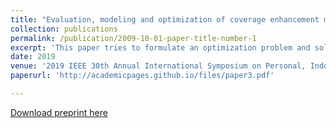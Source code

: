 ```yaml
---
title: "Evaluation, modeling and optimization of coverage enhancement methods of NB-IoT"
collection: publications
permalink: /publication/2009-10-01-paper-title-number-1
excerpt: 'This paper tries to formulate an optimization problem and solve it analytically for improving coverage in NB-IoT networks.'
date: 2019
venue: '2019 IEEE 30th Annual International Symposium on Personal, Indoor and Mobile Radio Communications (PIMRC)'
paperurl: 'http://academicpages.github.io/files/paper3.pdf'

---
```

<!-- We attempt to make covid severity classification more explainable by a descriptive clustering method.
This is a work in progress -->

[Download preprint here](http://academicpages.github.io/files/ViDi.pdf)




<!-- Recommended citation: Your Name, You. (2015). "Paper Title Number 3." <i>Journal 1</i>. 1(3). -->
